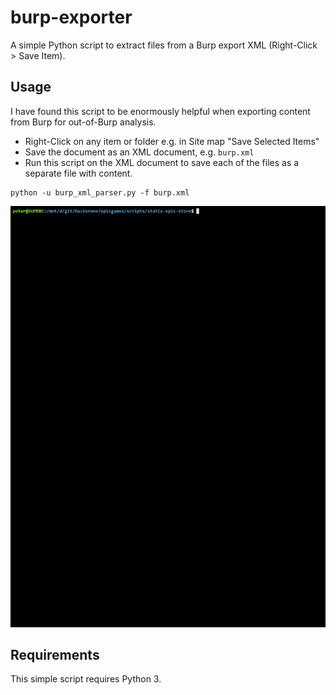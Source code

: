 # burp-exporter
A simple Python script to extract files from a Burp export XML (Right-Click > Save Item).

## Usage
I have found this script to be enormously helpful when exporting content from Burp for out-of-Burp analysis.

 * Right-Click on any item or folder e.g. in Site map "Save Selected Items"
 * Save the document as an XML document, e.g. `burp.xml`
 * Run this script on the XML document to save each of the files as a separate file with content.

```
python -u burp_xml_parser.py -f burp.xml
```

![Asciinema demo](burp_export.gif)

## Requirements
This simple script requires Python 3.
